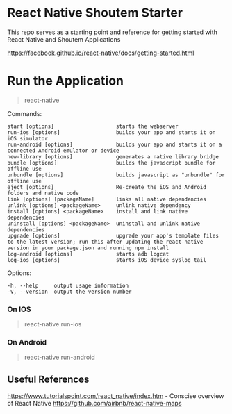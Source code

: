 # React Native Shoutem Starter

This repo serves as a starting point and reference for getting started with React Native and Shoutem Applications

https://facebook.github.io/react-native/docs/getting-started.html

# Run the Application

> react-native

Commands:

    start [options]                    starts the webserver
    run-ios [options]                  builds your app and starts it on iOS simulator
    run-android [options]              builds your app and starts it on a connected Android emulator or device
    new-library [options]              generates a native library bridge
    bundle [options]                   builds the javascript bundle for offline use
    unbundle [options]                 builds javascript as "unbundle" for offline use
    eject [options]                    Re-create the iOS and Android folders and native code
    link [options] [packageName]       links all native dependencies
    unlink [options] <packageName>     unlink native dependency
    install [options] <packageName>    install and link native dependencies
    uninstall [options] <packageName>  uninstall and unlink native dependencies
    upgrade [options]                  upgrade your app's template files to the latest version; run this after updating the react-native version in your package.json and running npm install
    log-android [options]              starts adb logcat
    log-ios [options]                  starts iOS device syslog tail

  Options:

    -h, --help     output usage information
    -V, --version  output the version number


### On IOS

> react-native run-ios


### On Android

> react-native run-android


## Useful References

https://www.tutorialspoint.com/react_native/index.htm - Conscise overview of React Native
https://github.com/airbnb/react-native-maps